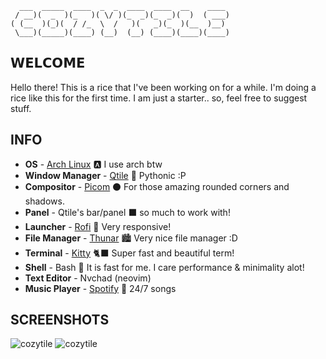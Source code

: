 ```
  ___  _____  ____  _  _  ____  ____  __    ____ 
 / __)(  _  )(_   )( \/ )(_  _)(_  _)(  )  ( ___)
( (__  )(_)(  / /_  \  /   )(   _)(_  )(__  )__) 
 \___)(_____)(____) (__)  (__) (____)(____)(____)

```



## 𝗪𝗘𝗟𝗖𝗢𝗠𝗘 


Hello there! This is a rice that I've been working on for a while. I'm doing a rice like this for the first time. I am just a starter.. so, feel free to suggest stuff.


## INFO

-  **OS** - [Arch Linux](https://aur.archlinux.org/) 🅰️ I use arch btw
-  **Window Manager** - [Qtile](http://www.qtile.org/) 🐍 Pythonic :P
-  **Compositor** - [Picom](https://github.com/ibhagwan/picom) ⚫ For those amazing rounded corners and shadows.
-  **Panel** - Qtile's bar/panel ⬛ so much to work with! 
-  **Launcher** - [Rofi](https://github.com/davatorium/rofi) 🚀 Very responsive!
-  **File Manager** - [Thunar](https://docs.xfce.org/xfce/thunar/start) 🏙️ Very nice file manager :D
-  **Terminal** - [Kitty](https://github.com/kovidgoyal/kitty) 🐈‍⬛ Super fast and beautiful term!
-  **Shell** - Bash 📘 It is fast for me. I care performance & minimality alot!
- **Text Editor** - Nvchad (neovim) 
-  **Music Player** - [Spotify](https://www.spotify.com/in-en/) 🎵 24/7 songs 


## SCREENSHOTS

![cozytile](https://cdn.discordapp.com/attachments/635625917623828520/1020677995352039504/3.png)
![cozytile](https://cdn.discordapp.com/attachments/1006604310894891071/1020680522986422322/4.png)

